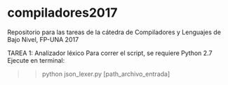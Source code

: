 # compiladores2017
Repositorio para las tareas de la cátedra de Compiladores y Lenguajes de Bajo Nivel, FP-UNA 2017

TAREA 1: Analizador léxico
Para correr el script, se requiere Python 2.7
Ejecute en terminal:
>> python json_lexer.py [path_archivo_entrada]
